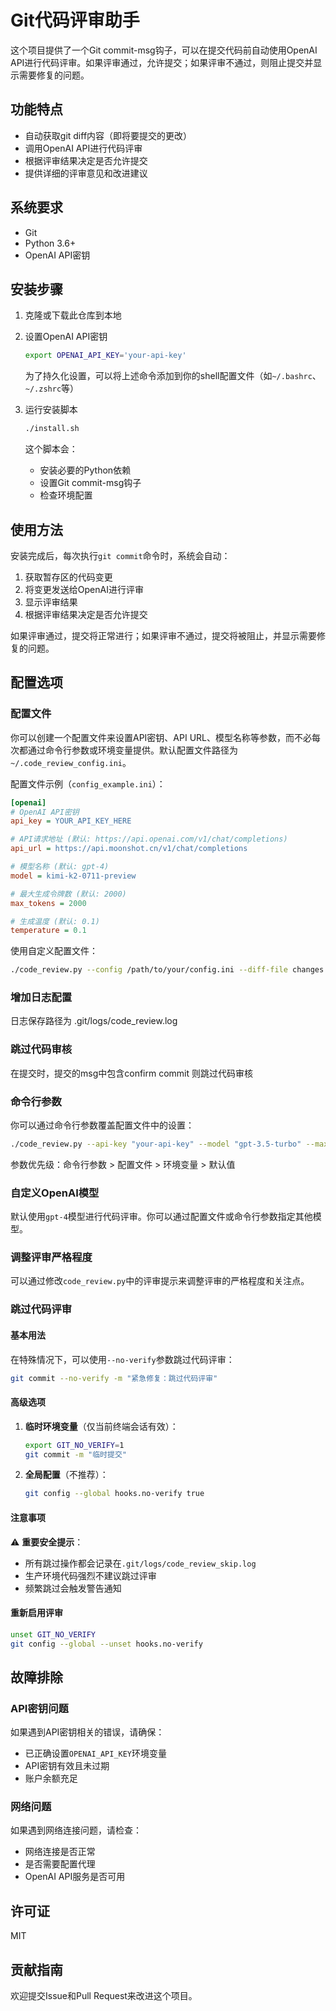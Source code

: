# Git代码评审助手

这个项目提供了一个Git commit-msg钩子，可以在提交代码前自动使用OpenAI API进行代码评审。如果评审通过，允许提交；如果评审不通过，则阻止提交并显示需要修复的问题。

## 功能特点

- 自动获取git diff内容（即将要提交的更改）
- 调用OpenAI API进行代码评审
- 根据评审结果决定是否允许提交
- 提供详细的评审意见和改进建议

## 系统要求

- Git
- Python 3.6+
- OpenAI API密钥

## 安装步骤

1. 克隆或下载此仓库到本地

2. 设置OpenAI API密钥
   ```bash
   export OPENAI_API_KEY='your-api-key'
   ```
   
   为了持久化设置，可以将上述命令添加到你的shell配置文件（如`~/.bashrc`、`~/.zshrc`等）

3. 运行安装脚本
   ```bash
   ./install.sh
   ```
   
   这个脚本会：
   - 安装必要的Python依赖
   - 设置Git commit-msg钩子
   - 检查环境配置

## 使用方法

安装完成后，每次执行`git commit`命令时，系统会自动：

1. 获取暂存区的代码变更
2. 将变更发送给OpenAI进行评审
3. 显示评审结果
4. 根据评审结果决定是否允许提交

如果评审通过，提交将正常进行；如果评审不通过，提交将被阻止，并显示需要修复的问题。

## 配置选项

### 配置文件

你可以创建一个配置文件来设置API密钥、API URL、模型名称等参数，而不必每次都通过命令行参数或环境变量提供。默认配置文件路径为`~/.code_review_config.ini`。

配置文件示例（`config_example.ini`）：
```ini
[openai]
# OpenAI API密钥
api_key = YOUR_API_KEY_HERE

# API请求地址 (默认: https://api.openai.com/v1/chat/completions)
api_url = https://api.moonshot.cn/v1/chat/completions

# 模型名称 (默认: gpt-4)
model = kimi-k2-0711-preview

# 最大生成令牌数 (默认: 2000)
max_tokens = 2000

# 生成温度 (默认: 0.1)
temperature = 0.1
```

使用自定义配置文件：
```bash
./code_review.py --config /path/to/your/config.ini --diff-file changes.diff
```

### 增加日志配置 
日志保存路径为 .git/logs/code_review.log

### 跳过代码审核
在提交时，提交的msg中包含confirm commit 则跳过代码审核


### 命令行参数

你可以通过命令行参数覆盖配置文件中的设置：

```bash
./code_review.py --api-key "your-api-key" --model "gpt-3.5-turbo" --max-tokens 2000 --temperature 0.2
```

参数优先级：命令行参数 > 配置文件 > 环境变量 > 默认值

### 自定义OpenAI模型

默认使用`gpt-4`模型进行代码评审。你可以通过配置文件或命令行参数指定其他模型。

### 调整评审严格程度

可以通过修改`code_review.py`中的评审提示来调整评审的严格程度和关注点。

### 跳过代码评审

#### 基本用法
在特殊情况下，可以使用`--no-verify`参数跳过代码评审：
```bash
git commit --no-verify -m "紧急修复：跳过代码评审"
```

#### 高级选项
1. **临时环境变量**（仅当前终端会话有效）：
   ```bash
   export GIT_NO_VERIFY=1
   git commit -m "临时提交"
   ```

2. **全局配置**（不推荐）：
   ```bash
   git config --global hooks.no-verify true
   ```

#### 注意事项
⚠️ **重要安全提示**：
- 所有跳过操作都会记录在`.git/logs/code_review_skip.log`
- 生产环境代码强烈不建议跳过评审
- 频繁跳过会触发警告通知

#### 重新启用评审
```bash
unset GIT_NO_VERIFY
git config --global --unset hooks.no-verify
```

## 故障排除

### API密钥问题

如果遇到API密钥相关的错误，请确保：
- 已正确设置`OPENAI_API_KEY`环境变量
- API密钥有效且未过期
- 账户余额充足

### 网络问题

如果遇到网络连接问题，请检查：
- 网络连接是否正常
- 是否需要配置代理
- OpenAI API服务是否可用

## 许可证

MIT

## 贡献指南

欢迎提交Issue和Pull Request来改进这个项目。